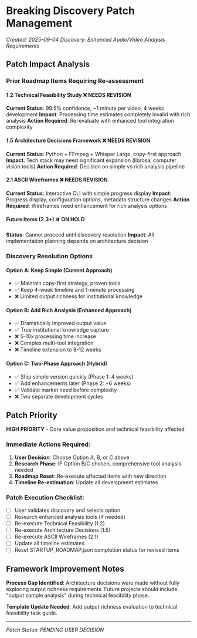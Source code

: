 # Breaking Discovery Patch Management
*Created: 2025-09-04*
*Discovery: Enhanced Audio/Video Analysis Requirements*

## Patch Impact Analysis

### Prior Roadmap Items Requiring Re-assessment

#### 1.2 Technical Feasibility Study ❌ NEEDS REVISION
**Current Status**: 99.5% confidence, ~1 minute per video, 4 weeks development
**Impact**: Processing time estimates completely invalid with rich analysis
**Action Required**: Re-evaluate with enhanced tool integration complexity

#### 1.5 Architecture Decisions Framework ❌ NEEDS REVISION  
**Current Status**: Python + FFmpeg + Whisper Large, copy-first approach
**Impact**: Tech stack may need significant expansion (librosa, computer vision tools)
**Action Required**: Decision on simple vs rich analysis pipeline

#### 2.1 ASCII Wireframes ❌ NEEDS REVISION
**Current Status**: Interactive CLI with simple progress display
**Impact**: Progress display, configuration options, metadata structure changes
**Action Required**: Wireframes need enhancement for rich analysis options

#### Future Items (2.3+) ⏸️ ON HOLD
**Status**: Cannot proceed until discovery resolution
**Impact**: All implementation planning depends on architecture decision

### Discovery Resolution Options

#### Option A: Keep Simple (Current Approach)
- ✅ Maintain copy-first strategy, proven tools
- ✅ Keep 4-week timeline and 1-minute processing
- ❌ Limited output richness for institutional knowledge

#### Option B: Add Rich Analysis (Enhanced Approach)  
- ✅ Dramatically improved output value
- ✅ True institutional knowledge capture
- ❌ 5-10x processing time increase
- ❌ Complex multi-tool integration
- ❌ Timeline extension to 8-12 weeks

#### Option C: Two-Phase Approach (Hybrid)
- ✅ Ship simple version quickly (Phase 1: 4 weeks)
- ✅ Add enhancements later (Phase 2: +6 weeks)
- ✅ Validate market need before complexity
- ❌ Two separate development cycles

## Patch Priority

**HIGH PRIORITY** - Core value proposition and technical feasibility affected

### Immediate Actions Required:
1. **User Decision**: Choose Option A, B, or C above
2. **Research Phase**: IF Option B/C chosen, comprehensive tool analysis needed
3. **Roadmap Reset**: Re-execute affected items with new direction
4. **Timeline Re-estimation**: Update all development estimates

### Patch Execution Checklist:
- [ ] User validates discovery and selects option
- [ ] Research enhanced analysis tools (if needed)
- [ ] Re-execute Technical Feasibility (1.2) 
- [ ] Re-execute Architecture Decisions (1.5)
- [ ] Re-execute ASCII Wireframes (2.1)
- [ ] Update all timeline estimates
- [ ] Reset STARTUP_ROADMAP.json completion status for revised items

## Framework Improvement Notes

**Process Gap Identified**: Architecture decisions were made without fully exploring output richness requirements. Future projects should include "output sample analysis" during technical feasibility phase.

**Template Update Needed**: Add output richness evaluation to technical feasibility task guide.

---

*Patch Status: PENDING USER DECISION*